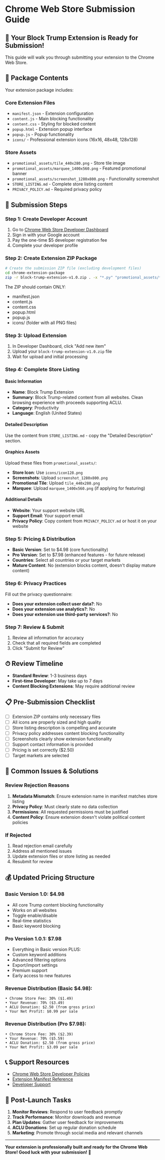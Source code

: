 # Chrome Web Store Submission Guide

## 🎉 Your Block Trump Extension is Ready for Submission!

This guide will walk you through submitting your extension to the Chrome Web Store.

## 📁 Package Contents

Your extension package includes:

### Core Extension Files
- `manifest.json` - Extension configuration
- `content.js` - Main blocking functionality
- `content.css` - Styling for blocked content
- `popup.html` - Extension popup interface
- `popup.js` - Popup functionality
- `icons/` - Professional extension icons (16x16, 48x48, 128x128)

### Store Assets
- `promotional_assets/tile_440x280.png` - Store tile image
- `promotional_assets/marquee_1400x560.png` - Featured promotional banner  
- `promotional_assets/screenshot_1280x800.png` - Functionality screenshot
- `STORE_LISTING.md` - Complete store listing content
- `PRIVACY_POLICY.md` - Required privacy policy

## 🚀 Submission Steps

### Step 1: Create Developer Account
1. Go to [Chrome Web Store Developer Dashboard](https://chrome.google.com/webstore/devconsole/)
2. Sign in with your Google account
3. Pay the one-time $5 developer registration fee
4. Complete your developer profile

### Step 2: Create Extension ZIP Package
```bash
# Create the submission ZIP file (excluding development files)
cd chrome-extension-package
zip -r block-trump-extension-v1.0.zip . -x "*.py" "promotional_assets/*" "*.md" "create_*"
```

The ZIP should contain ONLY:
- manifest.json
- content.js
- content.css  
- popup.html
- popup.js
- icons/ (folder with all PNG files)

### Step 3: Upload Extension
1. In Developer Dashboard, click "Add new item"
2. Upload your `block-trump-extension-v1.0.zip` file
3. Wait for upload and initial processing

### Step 4: Complete Store Listing

#### Basic Information
- **Name**: Block Trump Extension
- **Summary**: Block Trump-related content from all websites. Clean browsing experience with proceeds supporting ACLU.
- **Category**: Productivity
- **Language**: English (United States)

#### Detailed Description
Use the content from `STORE_LISTING.md` - copy the "Detailed Description" section.

#### Graphics Assets
Upload these files from `promotional_assets/`:
- **Store Icon**: Use `icons/icon128.png`
- **Screenshots**: Upload `screenshot_1280x800.png`
- **Promotional Tile**: Upload `tile_440x280.png`
- **Marquee**: Upload `marquee_1400x560.png` (if applying for featuring)

#### Additional Details
- **Website**: Your support website URL
- **Support Email**: Your support email
- **Privacy Policy**: Copy content from `PRIVACY_POLICY.md` or host it on your website

### Step 5: Pricing & Distribution
- **Basic Version**: Set to $4.98 (core functionality)
- **Pro Version**: Set to $7.98 (enhanced features - for future release)
- **Countries**: Select all countries or your target markets
- **Mature Content**: No (extension blocks content, doesn't display mature content)

### Step 6: Privacy Practices
Fill out the privacy questionnaire:
- **Does your extension collect user data?**: No
- **Does your extension use analytics?**: No
- **Does your extension use third-party services?**: No

### Step 7: Review & Submit
1. Review all information for accuracy
2. Check that all required fields are completed
3. Click "Submit for Review"

## ⏱ Review Timeline
- **Standard Review**: 1-3 business days
- **First-time Developer**: May take up to 7 days
- **Content Blocking Extensions**: May require additional review

## 📋 Pre-Submission Checklist

- [ ] Extension ZIP contains only necessary files
- [ ] All icons are properly sized and high quality
- [ ] Store listing description is compelling and accurate
- [ ] Privacy policy addresses content blocking functionality
- [ ] Screenshots clearly show extension functionality
- [ ] Support contact information is provided
- [ ] Pricing is set correctly ($2.50)
- [ ] Target markets are selected

## 🔧 Common Issues & Solutions

### Review Rejection Reasons
1. **Metadata Mismatch**: Ensure extension name in manifest matches store listing
2. **Privacy Policy**: Must clearly state no data collection
3. **Permissions**: All requested permissions must be justified
4. **Content Policy**: Ensure extension doesn't violate political content policies

### If Rejected
1. Read rejection email carefully
2. Address all mentioned issues
3. Update extension files or store listing as needed
4. Resubmit for review

## 💰 **Updated Pricing Structure**

### **Basic Version 1.0: $4.98**
- All core Trump content blocking functionality
- Works on all websites
- Toggle enable/disable
- Real-time statistics
- Basic keyword blocking

### **Pro Version 1.0.1: $7.98**
- Everything in Basic version PLUS:
- Custom keyword additions
- Advanced filtering options
- Export/import settings
- Premium support
- Early access to new features

### **Revenue Distribution (Basic $4.98)**:
```
• Chrome Store Fee: 30% ($1.49)
• Your Revenue: 70% ($3.49)  
• ACLU Donation: $2.50 (from gross price)
• Your Net Profit: $0.99 per sale
```

### **Revenue Distribution (Pro $7.98)**:
```
• Chrome Store Fee: 30% ($2.39)
• Your Revenue: 70% ($5.59)
• ACLU Donation: $2.50 (from gross price)  
• Your Net Profit: $3.09 per sale
```

## 📞 Support Resources

- [Chrome Web Store Developer Policies](https://developer.chrome.com/docs/webstore/program-policies/)
- [Extension Manifest Reference](https://developer.chrome.com/docs/extensions/mv3/manifest/)
- [Developer Support](https://support.google.com/chrome_webstore/contact/dev_support)

## 🎯 Post-Launch Tasks

1. **Monitor Reviews**: Respond to user feedback promptly
2. **Track Performance**: Monitor downloads and revenue
3. **Plan Updates**: Gather user feedback for improvements
4. **ACLU Donations**: Set up regular donation schedule
5. **Marketing**: Promote through social media and relevant channels

---

**Your extension is professionally built and ready for the Chrome Web Store! Good luck with your submission! 🚀**
